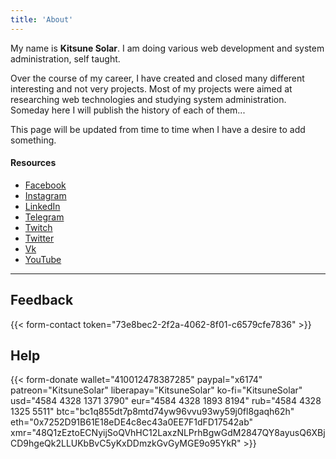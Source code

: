 ```yaml
---
title: 'About'
---
```


My name is **Kitsune Solar**. I am doing various web development and system administration, self taught.

Over the course of my career, I have created and closed many different interesting and not very projects. Most of my projects were aimed at researching web technologies and studying system administration. Someday here I will publish the history of each of them...

This page will be updated from time to time when I have a desire to add something.

#### Resources

- [Facebook](https://fb.com/KitsuneSolar)
- [Instagram](https://instagram.com/KitsuneSolar)
- [LinkedIn](https://linkedin.com/in/KitsuneSolar)
- [Telegram](https://t.me/KitsuneSolar)
- [Twitch](https://twitch.tv/KitsuneSolar)
- [Twitter](https://twitter.com/KitsuneSolar)
- [Vk](https://vk.com/KitsuneSolar)
- [YouTube](https://youtube.com/KitsuneSolar)

---

## Feedback

{{< form-contact token="73e8bec2-2f2a-4062-8f01-c6579cfe7836" >}}

## Help

{{< form-donate
wallet="410012478387285"
paypal="x6174"
patreon="KitsuneSolar"
liberapay="KitsuneSolar"
ko-fi="KitsuneSolar"
usd="4584 4328 1371 3790"
eur="4584 4328 1893 8194"
rub="4584 4328 1325 5511"
btc="bc1q855dt7p8mtd74yw96vvu93wy59j0fl8gaqh62h"
eth="0x7252D91B61E18eDE4c8ec43a0EE7F1dFD17542ab"
xmr="48Q1zEztoECNyijSoQVhHC12LaxzNLPrhBgwGdM2847QY8ayusQ6XBjCD9hgeQk2LLUKbBvC5yKxDDmzkGvGyMGE9o95YkR" >}}